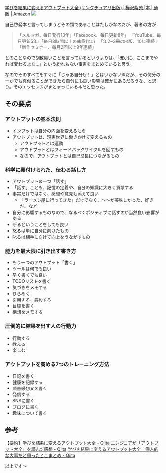 [学びを結果に変えるアウトプット大全 (サンクチュアリ出版) | 樺沢紫苑 |本 | 通販 | Amazon](https://www.amazon.co.jp/dp/4801400558)
![](https://images-fe.ssl-images-amazon.com/images/I/51FKGFMH4tL._SY291_BO1,204,203,200_QL40_ML2_.jpg)

自己啓発本と言ってしまうとその類であることはたしかなのだが、著者の方が

> 「メルマガ、毎日発行13年」「Facebook、毎日更新8年」
「YouTube、毎日更新5年」「毎日3時間以上の執筆11年」
「年2~3冊の出版、10年連続」「新作セミナー、毎月2回以上9年連続」

とのことなので胡散臭いことを言っているというよりは、「確かに、ここまでやれば変わるよな...」という紛れもない事実をまとめていると思う。

なのでそのすべてをすぐに「じゃあ自分も！」とはいかないのだが、その何分の一かでも真似ることができたら自分にも良い影響は確かにあるだろうな、と思う。そのエッセンスがまとまっている本だと思った。

## その要点

### アウトプットの基本法則

- インプットは自分の内面を変えるもの
- アウトプットは、現実世界に働きかけて変えるもの
    - アウトプットとは運動
    - アウトプットとはフィードバックサイクルを回すもの
    - なので、アウトプットとは自己成長につながるもの

### 科学に裏付けられた、伝わる話し方

- アウトプットの一つ「話す」
- 「話す」ことも、記憶の定着や、自分の知識に大きく貢献する
- 事実だけではなく、感想や意見も添えて良い
    - 「ラーメン屋に行ってきた」だけでなく、～～が美味しかった、好きだ、など
- 自分に影響するものなので、なるべくポジティブに話すのが当然良い影響がある
- 断るということをしても良い
- 怒るは単に自分に向けたもの
- 叱るは相手に向けて向上をうながすもの

### 能力を最大限に引き出す書き方

- もう一つのアウトプット「書く」
- ツールは何でも良い
- 早く書くでも良い
- TODOリストを書く
- 気づきをメモする
- ひらめく
- 引用する、要約する
- 目標を書く
- 構想をメモする

### 圧倒的に結果を出す人の行動力

- 行動する
- 教える
- 楽しむ

### アウトプットを高める7つのトレーニング方法　

- 日記を書く
- 健康を記録する
- 読書感想文を書く
- 発信する
- SNSに書く
- ブログに書く
- 趣味について書く

## 参考
[【要約】学びを結果に変えるアウトプット大全 - Qiita](https://qiita.com/i-tanaka730/items/78b6014f8fc3f2ab6954)
[エンジニアが「アウトプット大全」を読んだ感想 - Qiita](https://qiita.com/watatakahashi/items/b08550306a343214add3)
[学びを結果に変えるアウトプット大全　個人的な大事だと思ったとこまとめ - Qiita](https://qiita.com/ganyariya/items/d1aa94925f793a7982b9)

以上です～
